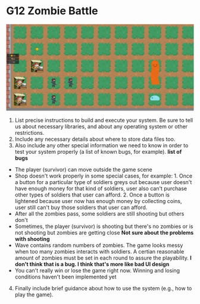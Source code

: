 # G12 Zombie Battle
![alt text](https://github.com/bryan-wu/ZombieBattleUnity/blob/master/sample.PNG "In-game capture")

1. List precise instructions to build and execute your system. Be sure to tell us about necessary libraries, and about any operating system or other restrictions.
2. Include any necessary details about where to store data files too.
3. Also include any other special information we need to know in order to test your system properly (a list of known bugs, for example).
**list of bugs**
* The player (survivor) can move outside the game scene
* Shop doesn't work properly in some special cases, for example: 1. Once a button for a particular type of soldiers greys out because user doesn't have enough money for that kind of soldiers, user also can't purchase other types of soldiers that user can afford. 2. Once a button is lightened because user now has enough money by collecting coins, user still can't buy those soldiers that user can afford.
* After all the zombies pass, some soldiers are still shooting but others don't
* Sometimes, the player (survivor) is shooting but there's no zombies or is not shooting but zombies are getting close **Not sure about the problems with shooting**
* Wave contains random numbers of zombies. The game looks messy when too many zombies interacts with soldiers. A certian reasonable amount of zombies must be set in each round to assure the playability. **I don't think that is a bug. I think that's more like bad UI design**
* You can't really win or lose the game right now. Winning and losing conditions haven't been implemented yet
4. Finally include brief guidance about how to use the system (e.g., how to play the game).
